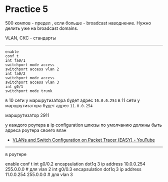 # Practice 5
500 компов - предел , если больше - broadcast наводнение. Нужно делить уже на broadcast domains.

VLAN, СКС - стандарты

---

```
enable
conf t
int fa0/1
switchport mode access
switchport access vlan 2
int fa0/2
switchport mode access
switchport access vlan 3
int g0/1
switchport mode trunk
```

в 10 сети у маршрутизатора будет адрес `10.0.0.254`
в 11 сети у маршрутизатора будет адрес `11.0.0.254`


маршрутизатор 2911


у каждого роутера в ip configuration шлюзы по умолчанию должны быть адреса роутера своего влан

- [VLANs and Switch Configuration on Packet Tracer (EASY) - YouTube](https://www.youtube.com/watch?v=X0GMtmBAhOk)

---

в роутере 

enable
conf t
int g0/0.2
encapsulation dot1q 3
ip address 10.0.0.254 255.0.0.0 # для vlan 2
int g0/0.3
encapsulation dot1q 3
ip address 11.0.0.254 255.0.0.0 # для vlan 3
